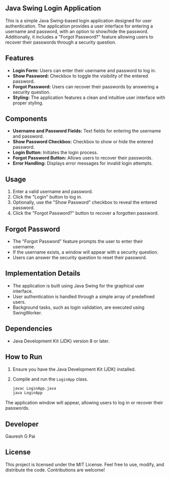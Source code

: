 ## Java Swing Login Application

This is a simple Java Swing-based login application designed for user authentication.
The application provides a user interface for entering a username and password, with an option to show/hide the password. 
Additionally, it includes a "Forgot Password?" feature allowing users to recover their passwords through a security question.

## Features

- **Login Form:** Users can enter their username and password to log in.
- **Show Password:** Checkbox to toggle the visibility of the entered password.
- **Forgot Password:** Users can recover their passwords by answering a security question.
- **Styling:** The application features a clean and intuitive user interface with proper styling.

## Components

- **Username and Password Fields:** Text fields for entering the username and password.
- **Show Password Checkbox:** Checkbox to show or hide the entered password.
- **Login Button:** Initiates the login process.
- **Forgot Password Button:** Allows users to recover their passwords.
- **Error Handling:** Displays error messages for invalid login attempts.

## Usage

1. Enter a valid username and password.
2. Click the "Login" button to log in.
3. Optionally, use the "Show Password" checkbox to reveal the entered password.
4. Click the "Forgot Password?" button to recover a forgotten password.

## Forgot Password

- The "Forgot Password" feature prompts the user to enter their username.
- If the username exists, a window will appear with a security question.
- Users can answer the security question to reset their password.

## Implementation Details

- The application is built using Java Swing for the graphical user interface.
- User authentication is handled through a simple array of predefined users.
- Background tasks, such as login validation, are executed using SwingWorker.

## Dependencies

- Java Development Kit (JDK) version 8 or later.

## How to Run

1. Ensure you have the Java Development Kit (JDK) installed.
2. Compile and run the `LoginApp` class.

   ```bash
   javac LoginApp.java
   java LoginApp

The application window will appear, allowing users to log in or recover their passwords.

## Developer
Gauresh G Pai

## License
This project is licensed under the MIT License. Feel free to use, modify, and distribute the code. Contributions are welcome!
